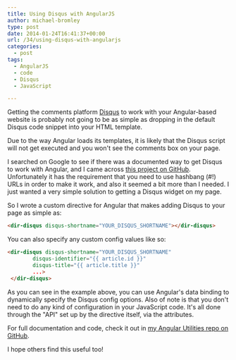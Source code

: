 ```yaml
---
title: Using Disqus with AngularJS
author: michael-bromley
type: post
date: 2014-01-24T16:41:37+00:00
url: /34/using-disqus-with-angularjs
categories:
  - post
tags:
  - AngularJS
  - code
  - Disqus
  - JavaScript

---
```

Getting the comments platform [Disqus](http://disqus.com/) to work with your Angular-based website is probably not going to be as simple as dropping in the default Disqus code snippet into your HTML template.

Due to the way Angular loads its templates, it is likely that the Disqus script will not get executed and you won't see the comments box on your page.

I searched on Google to see if there was a documented way to get Disqus to work with Angular, and I came across [this project on GitHub](https://github.com/kirstein/angular-disqus). Unfortunately it has the requirement that you need to use hashbang (#!) URLs in order to make it work, and also it seemed a bit more than I needed. I just wanted a very simple solution to getting a Disqus widget on my page.

So I wrote a custom directive for Angular that makes adding Disqus to your page as simple as:

```HTML
<dir-disqus disqus-shortname="YOUR_DISQUS_SHORTNAME"></dir-disqus>
```

You can also specify any custom config values like so:

```HTML
<dir-disqus disqus-shortname="YOUR_DISQUS_SHORTNAME"
        disqus-identifier="{{ article.id }}"
        disqus-title="{{ article.title }}"
        ...>
 </dir-disqus>
```

As you can see in the example above, you can use Angular's data binding to dynamically specify the Disqus config options. Also of note is that you don't need to do any kind of configuration in your JavaScript code. It's all done through the "API" set up by the directive itself, via the attributes.

For full documentation and code, check it out in [my Angular Utilities repo on GitHub](https://github.com/michaelbromley/angularUtils/tree/master/src/directives/disqus).

I hope others find this useful too!

&nbsp;